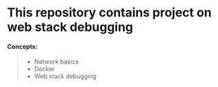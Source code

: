 This repository contains project on web stack debugging
==============================================================

#### Concepts:
> - Network basics
> - Docker
> - Web stack debugging


